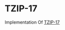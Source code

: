 # TZIP-17

Implementation Of [TZIP-17](https://gitlab.com/tzip/tzip/-/blob/master/proposals/tzip-17/tzip-17.md)
